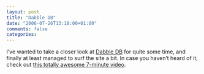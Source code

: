 ```yaml
---
layout: post
title: "Dabble DB"
date: "2006-07-26T13:18:00+01:00"
comments: false
categories: 
---
```


<p>I&#8217;ve wanted to take a closer look at <a href="http://www.dabbledb.com">Dabble DB</a> for quite some time, and finally at least managed to surf the site a bit. In case you haven&#8217;t heard of it, check out <a href="http://www.dabbledb.com/utr/">this totally awesome 7-minute video</a>.</p>



